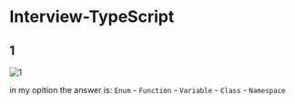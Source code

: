 # Interview-TypeScript

## 1

![1](https://user-images.githubusercontent.com/53907570/145212172-818724e7-eade-4162-ac13-9605dfba7f02.png)

in my opition the answer is: `Enum` - `Function` - `Variable` - `Class` - `Namespace`
